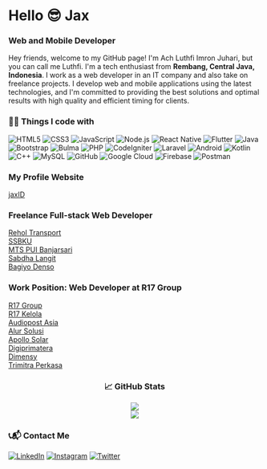 <h1>Hello 😎 Jax</h1>
<h3>Web and Mobile Developer</h3>
<p>Hey friends, welcome to my GitHub page! I'm Ach Luthfi Imron Juhari, but you can call me Luthfi. I'm a tech enthusiast from <b>Rembang, Central Java, Indonesia</b>. I work as a web developer in an IT company and also take on freelance projects. I develop web and mobile applications using the latest technologies, and I'm committed to providing the best solutions and optimal results with high quality and efficient timing for clients.</p>

<h3>👨‍💻 Things I code with</h3>
<p>
  <img alt="HTML5" src="https://img.shields.io/badge/html5-%23E34F26.svg?style=flat&logo=html5&logoColor=white"/>
  <img alt="CSS3" src="https://img.shields.io/badge/css3-%231572B6.svg?style=flat&logo=css3&logoColor=white"/>
  <img alt="JavaScript" src="https://img.shields.io/badge/javascript-%23323330.svg?style=flat&logo=javascript&logoColor=%23F7DF1E"/>
  <img alt="Node.js" src="https://img.shields.io/badge/Node.js-339933.svg?style=flat&logo=node.js&logoColor=white"/>
  <img alt="React Native" src="https://img.shields.io/badge/React_Native-%2320232a.svg?style=flat&logo=react&logoColor=%2361DAFB"/>
  <img alt="Flutter" src="https://img.shields.io/badge/Flutter-%2302569B.svg?style=flat&logo=flutter&logoColor=white"/>
  <img alt="Java" src="https://img.shields.io/badge/Java-ED8B00.svg?style=flat&logo=java&logoColor=white"/>
  <img alt="Bootstrap" src="https://img.shields.io/badge/bootstrap-%23563D7C.svg?style=flat&logo=bootstrap&logoColor=white"/>
  <img alt="Bulma" src="https://img.shields.io/badge/bulma-777BB4.svg?style=flat&logo=bulma&logoColor=white"/>
  <img alt="PHP" src="https://img.shields.io/badge/PHP-777BB4.svg?style=flat&logo=php&logoColor=white"/>
  <img alt="CodeIgniter" src="https://img.shields.io/badge/codeigniter-777BB4.svg?style=flat&logo=codeigniter&logoColor=orange"/>
  <img alt="Laravel" src="https://img.shields.io/badge/laravel-%2300599C.svg?style=flat&logo=laravel&logoColor=red"/>
  <img alt="Android" src="https://img.shields.io/badge/Android-3DDC84.svg?style=flat&logo=android&logoColor=white"/>
  <img alt="Kotlin" src="https://img.shields.io/badge/Kotlin-0095D5.svg?style=flat&logo=kotlin&logoColor=white"/>
  <img alt="C++" src="https://img.shields.io/badge/c++-%2300599C.svg?style=flat&logo=c%2B%2B&logoColor=white"/>
  <img alt="MySQL" src="https://img.shields.io/badge/mysql-%2300f.svg?style=flat&logo=mysql&logoColor=white"/>
  <img alt="GitHub" src="https://img.shields.io/badge/github-%23121011.svg?style=flat&logo=github&logoColor=white"/>
  <img alt="Google Cloud" src="https://img.shields.io/badge/GoogleCloud-%234285F4.svg?style=flat&logo=google-cloud&logoColor=yellow"/>
  <img alt="Firebase" src="https://img.shields.io/badge/firebase-%23039BE5.svg?style=flat&logo=firebase"/>
  <img alt="Postman" src="https://img.shields.io/badge/Postman-FF6C37?style=flat&logo=postman&logoColor=white"/>
</p>

<h3>My Profile Website</h3>
<a href="https://jaxid.site" target="_blank">jaxID</a>

<h3>Freelance Full-stack Web Developer</h3>
<a href="https://reholtransport.com/" target="_blank">Rehol Transport</a><br>
<a href="https://ssbku.com/" target="_blank">SSBKU</a><br>
<a href="https://www.e-tugasmtspui.my.id" target="_blank">MTS PUI Banjarsari</a><br>
<a href="https://sabdhalangit.com/" target="_blank">Sabdha Langit</a><br>
<a href="https://bagiyodensoacmobil.com/" target="_blank">Bagiyo Denso</a><br>

<h3>Work Position: Web Developer at R17 Group</h3>
<a href="https://r17group.id/" target="_blank">R17 Group</a><br>
<a href="https://r17.co.id/" target="_blank">R17 Kelola</a><br>
<a href="https://audiopostasia.com/" target="_blank">Audiopost Asia</a><br>
<a href="https://alursolusi.com/" target="_blank">Alur Solusi</a><br>
<a href="https://apollosolar.co.id/" target="_blank">Apollo Solar</a><br>
<a href="https://digiprimatera.co.id/" target="_blank">Digiprimatera</a><br>
<a href="https://dimensy.id/" target="_blank">Dimensy</a><br>
<a href="https://trimitra-perkasa.com/" target="_blank">Trimitra Perkasa</a><br>

<h3 align="center">📈 GitHub Stats</h3>
<p align="center">
  <img src="https://github-readme-streak-stats.herokuapp.com/?user=LuthfiAjax&theme=monokai&langs_count=12"/><br>
  <img src="https://github-readme-stats.vercel.app/api/top-langs/?username=LuthfiAjax&layout=compact&theme=monokai&langs_count=12"/><br />
</p>

<h3>📞📬 Contact Me</h3>
<p>
  <a href="https://www.linkedin.com/in/ach-luthfi-imron-juhari-567408242/"><img alt="LinkedIn" src="https://img.shields.io/badge/linkedin-%230077B5.svg?style=for-the-badge&logo=linkedin&logoColor=white"/></a>
  <a href="https://www.instagram.com/luthfi.imron/"><img alt="Instagram" src="https://img.shields.io/badge/instagram-%23E4405F.svg?style=for-the-badge&logo=Instagram&logoColor=white"/></a>
  <a href="https://twitter.com/se_sambat"><img alt="Twitter" src="https://img.shields.io/badge/twitter-%230077B5.svg?style=for-the-badge&logo=Twitter&logoColor=white"/></a>
</p>

